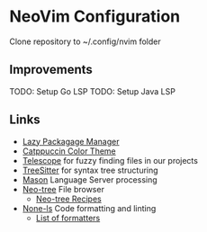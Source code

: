 # NeoVim Configuration
Clone repository to  ~/.config/nvim folder

## Improvements
TODO: Setup Go LSP
TODO: Setup Java LSP

## Links
* [Lazy Packagage Manager](https://github.com/folke/lazy.nvim)
* [Catppuccin Color Theme](https://github.com/catppuccin/nvim)
* [Telescope](https://github.com/nvim-telescope/telescope.nvim) for fuzzy finding files in our projects
* [TreeSitter](https://github.com/nvim-treesitter/nvim-treesitter) for syntax tree structuring
* [Mason](https://github.com/williamboman/mason-lspconfig.nvim) Language Server processing
* [Neo-tree]() File browser
    * [Neo-tree Recipes](https://github.com/nvim-neo-tree/neo-tree.nvim/wiki/Recipes)
* [None-ls](https://github.com/nvimtools/none-ls.nvim?tab=readme-ov-file) Code formatting and linting
    * [List of formatters](https://github.com/nvimtools/none-ls.nvim/blob/main/doc/BUILTINS.md)
